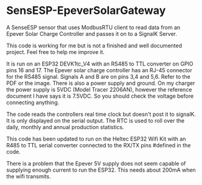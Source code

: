 # SensESP-EpeverSolarGateway
A SenseESP sensor that uses ModbusRTU client to read data from an Epever Solar Charge Controller and passes it on to a SignalK Server.

This code is working for me but is not a finished and well documented project.  Feel free to help me improve it.

It is run on an ESP32 DEVK1tc_V4 with an RS485 to TTL converter on GPIO pins 16 and 17.
The Epever solar charge controller has an RJ-45 connector for the RS485 signal.  Signals A and B are on pins 3,4 and 5,6.  Refer to the PDF or the image. There is also a power supply and ground. On my charger the power supply is 5VDC (Model Tracer 2206AN), however the reference document I have says it is 7.5VDC. So you should check the voltage before connecting anything.

The code reads the controllers real time clock but doesn't post it to signalK. It is only displayed on the serial output.  The RTC is used to roll over the daily, monthly and annual production statistics.

This code has been updated to run on the Heltec ESP32 Wifi Kit with an R485 to TTL serial converter connected to the RX/TX pins #defined in the code.

There is a problem that the Epever 5V supply does not seem capable of supplying enough current to run the ESP32.  This needs about 200mA when the wifi transmits.
